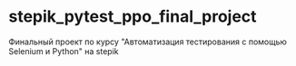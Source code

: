 # stepik_pytest_ppo_final_project
Финальный проект по курсу "Автоматизация тестирования с помощью Selenium и Python" на stepik

